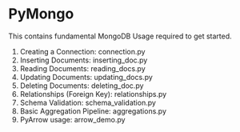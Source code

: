 # PyMongo
This contains fundamental MongoDB Usage required to get started.

1. Creating a Connection: connection.py
2. Inserting Documents: inserting_doc.py
3. Reading Documents: reading_docs.py
4. Updating Documents: updating_docs.py
5. Deleting Documents: deleting_doc.py
6. Relationships (Foreign Key): relationships.py
7. Schema Validation: schema_validation.py
8. Basic Aggregation Pipeline: aggregations.py
9. PyArrow usage: arrow_demo.py
